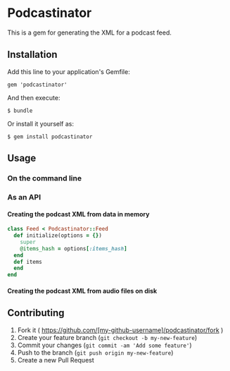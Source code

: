 # Podcastinator

This is a gem for generating the XML for a podcast feed.

## Installation

Add this line to your application's Gemfile:

    gem 'podcastinator'

And then execute:

    $ bundle

Or install it yourself as:

    $ gem install podcastinator

## Usage

### On the command line

### As an API

#### Creating the podcast XML from data in memory

```ruby
class Feed < Podcastinator::Feed
  def initialize(options = {})
    super
    @items_hash = options[:items_hash]
  end
  def items
  end
end
```

#### Creating the podcast XML from audio files on disk

## Contributing

1. Fork it ( https://github.com/[my-github-username]/podcastinator/fork )
2. Create your feature branch (`git checkout -b my-new-feature`)
3. Commit your changes (`git commit -am 'Add some feature'`)
4. Push to the branch (`git push origin my-new-feature`)
5. Create a new Pull Request
